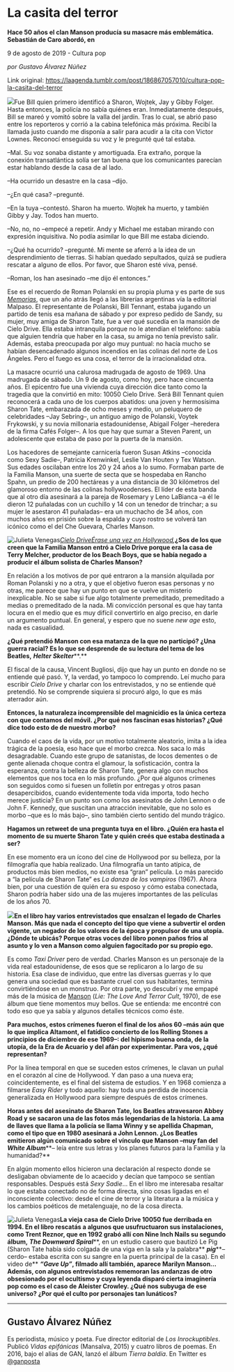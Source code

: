 # La casita del terror

**Hace 50 años el clan Manson producía su masacre más emblemática. Sebastián de Caro abordó, en**

9 de agosto de 2019 - Cultura pop

_por Gustavo Álvarez Núñez_

Link original: https://laagenda.tumblr.com/post/186867057010/cultura-pop-la-casita-del-terror

![](https://64.media.tumblr.com/876fb57383d496a76d06bf4580c130cc/f83ff90f41238f7f-59/s500x750/0d4c34a798ff205c969dc94e16b47fec12b10308.jpg)Fue Bill quien primero
identificó a Sharon, Wojtek, Jay y Gibby Folger. Hasta entonces, la
policía no sabía quiénes eran. Inmediatamente después, Bill se
mareó y vomitó sobre la valla del jardín. Tras lo cual, se abrió
paso entre los reporteros y corrió a la cabina telefónica más
próxima. Recibí la llamada justo cuando me disponía a salir para
acudir a la cita con Victor Lownes. Reconocí enseguida su voz y le
pregunté qué tal estaba.

–Mal. Su voz sonaba distante
y amortiguada. Era extraño, porque la conexión transatlántica
solía ser tan buena que los comunicantes parecían estar hablando
desde la casa de al lado. 


–Ha ocurrido un desastre en la
casa –dijo.

–¿En qué casa? –pregunté.

–En la tuya –contestó. Sharon
ha muerto. Wojtek ha muerto, y también Gibby y Jay. Todos han
muerto.

–No, no, no –empecé a
repetir. Andy y Michael me estaban mirando con expresión
inquisitiva. No podía asimilar lo que Bill me estaba diciendo. 



–¿Qué ha ocurrido? –pregunté. Mi mente se aferró a la idea de un desprendimiento de
tierras. Si habían quedado sepultados, quizá se pudiera rescatar a
alguno de ellos. Por favor, que Sharon esté viva, pensé.

–Roman, los han asesinado –me
dijo él entonces.”

Ese es el recuerdo de Roman
Polanski en su propia pluma y es parte de sus [*Memorias*](http://malpasoed.com/libro/memorias/),
que un año atrás llegó a las librerías argentinas vía la
editorial Malpaso. El representante de Polanski, Bill Tennant, estaba
jugando un partido de tenis esa mañana de sábado y por expreso
pedido de Sandy, su mujer, muy amiga de Sharon Tate, fue a ver qué
sucedía en la mansión de Cielo Drive. Ella estaba intranquila
porque no le atendían el teléfono: sabía que alguien tendría que
haber en la casa, su amiga no tenía previsto salir. Además, estaba
preocupada por algo muy puntual: no hacía mucho se habían
desencadenado algunos incendios en las colinas del norte de Los
Ángeles. Pero el fuego es una cosa, el terror de la irracionalidad
otra.


La masacre ocurrió una
calurosa madrugada de agosto de 1969. Una madrugada de sábado. Un 9
de agosto, como hoy, pero hace cincuenta años. El epicentro fue una vivienda cuya dirección dice tanto como la tragedia que la
convirtió en mito: 10050 Cielo Drive. Será Bill Tennant quien
reconocerá a cada uno de los cuerpos abatidos: una joven y
hermosísima Sharon Tate, embarazada de ocho meses y medio, un
peluquero de celebridades –Jay Sebring–, un antiguo amigo de
Polanski, Voytek Frykowski, y su novia millonaria estadounidense,
Abigail Folger –heredera de la firma Cafés Folger–. A los que
hay que sumar a Steven Parent, un adolescente que estaba de paso por
la puerta de la mansión.


Los hacedores de semejante
carnicería fueron Susan Atkins –conocida como
Sexy Sadie–, Patricia Krenwinkel, Leslie Van Houten y Tex Watson.
Sus edades oscilaban entre los 20 y 24 años a lo sumo. Formaban
parte de la Familia Manson, una suerte de secta que se hospedaba en
Rancho Spahn, un predio de 200 hectáreas y a una distancia de 30
kilómetros del glamoroso entorno de las colinas hollywoodenses. El
líder de esta banda que al otro día asesinará a la pareja de
Rosemary y Leno LaBianca –a él le dieron 12 puñaladas con un
cuchillo y 14 con un tenedor de trinchar; a su mujer le asestaron 41
puñaladas– era un muchacho de 34 años, con muchos años en
prisión sobre la espalda y cuyo rostro se volverá tan icónico como
el del Che Guevara, Charles Manson.

![Julieta Venegas](https://64.media.tumblr.com/4dbeb6871074f32f5114dbcdf92c2c21/f83ff90f41238f7f-e6/s250x400/7ebbf26511ff704af4daf8135224cc4672d20d7f.jpg)[*Cielo
Drive*](https://www.megustaleer.com.ar/libros/cielo-drive/MAR-016063/fragmento)[*Érase
una vez en Hollywood*](https://www.youtube.com/watch?v=bLqTt35GCA4)*,***¿Sos de los que creen que
la Familia Manson entró a Cielo Drive porque era la casa de Terry
Melcher, productor de los Beach Boys, que se había negado a producir
el álbum solista de Charles Manson?**  

En relación a los motivos de
por qué entraron a la mansión alquilada por Roman Polanski y no a
otra, y que el objetivo fueron esas personas y no otras, me parece
que hay un punto en que se vuelve un misterio inexplicable. No se
sabe si fue algo totalmente premeditado, premeditado a medias o
premeditado de la nada. Mi convicción personal es que hay tanta
locura en el medio que es muy difícil convertirlo en algo preciso,
en darle un argumento puntual. En general, y espero que no suene *new
age* esto, nada es
casualidad.

**¿Qué pretendió Manson
con esa matanza de la que no participó? ¿Una guerra racial? Es lo
que se desprende de su lectura del tema de los Beatles,** ***Helter
Skelter*****.**  

El fiscal de la causa, Vincent
Bugliosi, dijo que hay un punto en donde no se entiende qué pasó. Y,
la verdad, yo tampoco lo comprendo. Leí mucho para escribir *Cielo
Drive* y charlar con
los entrevistados, y no se entiende qué pretendió. No se comprende
siquiera si procuró algo, lo que es más aterrador aún.

**Entonces, la naturaleza
incomprensible del magnicidio es la única certeza con que contamos
del móvil. ¿Por qué nos fascinan esas historias? ¿Qué dice todo
esto de de nuestro morbo?**  

Cuando el caos de la vida, por
un motivo totalmente aleatorio, imita a la idea trágica de la
poesía, eso hace que el morbo crezca. Nos saca lo más desagradable.
Cuando este grupo de satanistas, de locos dementes o de gente
alienada choque contra el glamour, la sofisticación, contra la
esperanza, contra la belleza de Sharon Tate, genera algo con muchos
elementos que nos toca en lo más profundo. ¿Por qué algunos
crímenes son seguidos como si fuesen un folletín por entregas y
otros pasan desapercibidos, cuando evidentemente toda vida importa,
todo hecho merece justicia? En un punto son como los asesinatos de
John Lennon o de John F. Kennedy, que suscitan una atracción
inevitable, que no solo es morbo –que es lo más bajo–, sino
también cierto sentido del mundo trágico.

**Hagamos un retweet de una
pregunta tuya en el libro. ¿Quién era hasta el momento de su muerte
Sharon Tate y quién creés que estaba destinada a ser?**  

En ese momento era un ícono
del cine de Hollywood por su belleza, por la filmografía que había
realizado. Una filmografía un tanto atípica, de productos más bien
medios, no existe esa “gran” película. Lo más parecido a “la
película de Sharon Tate” es *La
danza de los vampiros*
(1967). Ahora bien, por una cuestión de quién era su esposo y cómo
estaba conectada, Sharon podría haber sido una de las mujeres
importantes de las películas de los años 70.


![](https://64.media.tumblr.com/e99ce37d53548cbb3a2ac2bdf2a62170/f83ff90f41238f7f-fc/s500x750/5db8aa619cdd357547fdad2aead6c730ed1aca8a.jpg)**En el libro hay varios
entrevistados que ensalzan el legado de Charles Manson. Más que nada
el concepto del tipo que viene a subvertir el orden vigente, un
negador de los valores de la época y propulsor de una utopía.
¿Dónde te ubicás? Porque otras voces del libro ponen paños fríos
al asunto y lo ven a Manson como alguien fagocitado por su propio
ego.**  

Es como *Taxi
Driver* pero de
verdad. Charles Manson es un personaje de la vida real
estadounidense, de esos que se replicaron a lo largo de su historia.
Esa clase de individuo, que entre las diversas guerras y lo que
genera una sociedad que es bastante cruel con sus habitantes, termina
convirtiéndose en un monstruo. Por otra parte, yo descubrí y me
empapé más de la música de [Manson](https://www.youtube.com/watch?v=ANI03qFQFvI)
(*Lie: The Love And
Terror Cult*, 1970),
de ese álbum que tiene momentos muy bellos. Que se entienda: me
encontré con todo eso que ya sabía y algunos detalles técnicos
como éste.

**Para muchos, estos crímenes
fueron el final de los años 60 –más aún que lo que implica
Altamont, el fatídico concierto de los Rolling Stones a principios
de diciembre de ese 1969–: del hipismo buena onda, de la utopía,
de la Era de Acuario y del afán por experimentar. Para vos, ¿qué
representan?**  

Por la línea temporal en que
se suceden estos crímenes, le clavan un puñal en el corazón al
cine de Hollywood. Y dan paso a una nueva era; coincidentemente, es el
final del sistema de estudios. Y en 1968 comienza a filmarse *Easy
Rider* y todo
aquello: hay toda una perdida de inocencia generalizada en Hollywood
para siempre después de estos crímenes.

**Horas antes del asesinato
de Sharon Tate, los Beatles atravesaron Abbey Road y se sacaron una
de las fotos más legendarias de la historia. La ama de llaves que
llama a la policía se llama Winny y se apellida Chapman, como el
tipo que en 1980 asesinará a John Lennon. ¿Los Beatles emitieron
algún comunicado sobre el vínculo que Manson –muy fan del** ***White
Album*****–
leía entre sus letras y los planes futuros para la Familia y la
humanidad?**  

En algún momento ellos
hicieron una declaración al respecto donde se desligaban obviamente
de lo acaecido y decían que tampoco se sentían responsables. Después está
*Sexy Sadie*…
En el libro me interesaba resaltar lo que estaba conectado no de
forma directa, sino cosas ligadas en el inconsciente colectivo: desde
el cine de terror y la literatura a la música y los cambios poéticos
de metalenguaje, no de la cosa directa.

![Julieta Venegas](https://64.media.tumblr.com/68862fe3830cc8d2ac4f0ec0e857ebd6/f83ff90f41238f7f-af/s250x400/70224d2fc8d0ccef9a8f650c7caeef712af13452.jpg)**La vieja casa de Cielo
Drive 10050 fue derribada en 1994. En el libro rescatás a algunos
que usufructuaron sus instalaciones, como Trent Reznor, que en 1992
grabó allí con Nine Inch Nails su segundo álbum,** ***The
Downward Spiral*****,
en un estudio casero que bautizó Le Pig (Sharon Tate había sido
colgada de una viga en la sala y la palabra** ***pig*****–cerdo– estaba escrita con su sangre en la puerta principal de la
casa). En el video de** ***“Gave
Up”*****,
filmado allí también, aparece Marilyn Manson… Además, con
algunos entrevistados rememoran las andanzas de otro obsesionado por
el ocultismo y cuya leyenda disparó cierta imaginería pop como es
el caso de Aleister Crowley. ¿Qué nos subyuga de ese universo? ¿Por
qué el culto por personajes tan lunáticos?**  


---

 Gustavo Álvarez Núñez
----------------------

 Es periodista, músico y poeta. Fue director editorial de *Los Inrockuptibles*. Publicó *Vidas epifánicas* (Mansalva, 2015) y cuatro libros de poemas. En 2016, bajo el alias de GAN, lanzó el álbum *Tierra baldía*. En Twitter es [@ganposta](https://twitter.com/ganposta?lang=es) 

